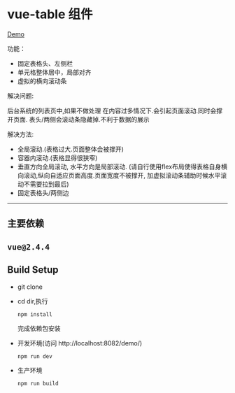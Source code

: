 # vue-table 组件

[Demo](https://zwingz.github.io/vue-fixed-table/release/demo.html)


功能：
+ 固定表格头、左侧栏
+ 单元格整体居中，局部对齐
+ 虚拟的横向滚动条

解决问题:

后台系统的列表页中,如果不做处理
在内容过多情况下.会引起页面滚动.同时会撑开页面.
表头/两侧会滚动条隐藏掉.不利于数据的展示

解决方法:
+ 全局滚动.(表格过大.页面整体会被撑开)
+ 容器内滚动.(表格显得很狭窄)
+ 垂直方向全局滚动, 水平方向是局部滚动. (请自行使用flex布局使得表格自身横向滚动,纵向自适应页面高度.页面宽度不被撑开, 加虚拟滚动条辅助时候水平滚动不需要拉到最后)
+ 固定表格头/两侧边


----
## 主要依赖

`vue@2.4.4`
----

## Build Setup

+ git clone

+ cd dir,执行

    `npm install`
    
    完成依赖包安装
    

+ 开发环境(访问 http://localhost:8082/demo/)

    `npm run dev`

+ 生产环境

    `npm run build`
